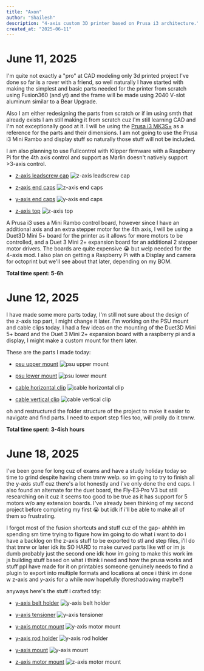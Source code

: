 ```yaml
---
title: "Axon"
author: "Shailesh"
description: "4-axis custom 3D printer based on Prusa i3 architecture."
created_at: "2025-06-11"
---
```


# June 11, 2025

I'm quite not exactly a "pro" at CAD modeling only 3d printed project I've done so far is a rover with a friend, so well naturally I have started with making the simplest and basic parts needed for the printer from scratch using Fusion360 (and yt) and the frame will be made using 2040 V-slot aluminum similar to a Bear Upgrade.

Also I am either redesigning the parts from scratch or if im using smth that already exists I am still making it from scratch cuz I'm still learning CAD and I'm not exceptionally good at it. I will be using the [Prusa i3 MK3S+](https://www.printables.com/model/57217-i3-mk3s-printable-parts) as a reference for the parts and their dimensions. I am not going to use the Prusa i3 Mini Rambo and display stuff so naturally those stuff will not be included.

I am also planning to use Fullcontrol with Klipper firmware with a Raspberry Pi for the 4th axis control and support as Marlin doesn't natively support >3-axis control.

- [z-axis leadscrew cap](https://a360.co/3HE5PBH)
![z-axis leadscrew cap](images/journal/june-11/z-axis_leadscrew_cap.png)

- [z-axis end caps](https://a360.co/4dXiFXP)
![z-axis end caps](images/journal/june-11/z-axis_end_caps.png)

- [y-axis end caps](https://a360.co/45oOS8p)
![y-axis end caps](images/journal/june-11/y-axis_end_caps.png)

- [z-axis top](https://a360.co/43T0UEn)
![z-axis top](images/journal/june-11/z-axis_top.png)

A Prusa i3 uses a Mini Rambo control board, however since I have an additional axis and an extra stepper motor for the 4th axis, I will be using a Duet3D Mini 5+ board for the printer as it allows for more motors to be controlled, and a Duet 3 Mini 2+ expansion board for an additional 2 stepper motor drivers. The boards are quite expensive 😭 but welp needed for the 4-axis mod. I also plan on getting a Raspberry Pi with a Display and camera for octoprint but we'll see about that later, depending on my BOM.

**Total time spent: 5-6h**

# June 12, 2025

I have made some more parts today, I'm still not sure about the design of the z-axis top part, I might change it later. I'm working on the PSU mount and cable clips today. I had a few ideas on the mounting of the Duet3D Mini 5+ board and the Duet 3 Mini 2+ expansion board with a raspberry pi and a display, I might make a custom mount for them later.

These are the parts I made today:

- [psu upper mount](https://a360.co/4jLz3fi)
![psu upper mount](images/journal/june-12/psu_upper_mount.png)

- [psu lower mount](https://a360.co/3HT5qLH)
![psu lower mount](images/journal/june-12/psu_lower_mount.png)

- [cable horizontal clip](https://a360.co/4600grg)
![cable horizontal clip](images/journal/june-12/cable_horizontal_clip.png)

- [cable vertical clip](https://a360.co/4e1TbZw)
![cable vertical clip](images/journal/june-12/cable_vertical_clip.png)

oh and restructured the folder structure of the project to make it easier to navigate and find parts. I need to export step files too, will prolly do it tmrw.

**Total time spent: 3-4ish hours**

# June 18, 2025

I've been gone for long cuz of exams and have a study holiday today so time to grind despite having chem tmrw welp. so im going to try to finish all the y-axis stuff cuz there's a lot honestly and i've only done the end caps. I also found an alternate for the duet board, the Fly‑E3‑Pro V3 but still researching on it cuz it seems too good to be true as it has support for 5 motors w/o any extension boards. I've already been thinking of my second project before completing my first 😭 but idk if i'll be able to make all of them so frustrating.

I forgot most of the fusion shortcuts and stuff cuz of the gap-
ahhhh im spending sm time trying to figure how im going to do what i want to do
i have a backlog on the z-axis stuff to be exported to stl and step files, i'll do that tmrw or later idk
its SO HARD to make curved parts like wtf or im js dumb probably just the second one
idk how im going to make this work im js building stuff based on what i think i need and how the prusa works and stuff ppl have made for it on printables 
someone genuinely needs to find a plugin to export into multiple formats and locations at once
i think im done w z-axis and y-axis for a while now hopefully (foreshadowing maybe?)

anyways here's the stuff i crafted tdy:

- [y-axis belt holder](https://a360.co/3SXdeyr)
![y-axis belt holder](images/journal/june-18/y-axis_belt_holder.png)

- [y-axis tensioner](https://a360.co/4ldDb9c)
![y-axis tensioner](images/journal/june-18/y-axis_tensioner.png)

- [y-axis motor mount](https://a360.co/3FHImza)
![y-axis motor mount](images/journal/june-18/y-axis_motor_mount.png)

- [y-axis rod holder](https://a360.co/3HMG16q)
![y-axis rod holder](images/journal/june-18/y-axis_rod_holder.png)

- [y-axis mount](https://a360.co/43Ntb0r)
![y-axis mount](images/journal/june-18/y-axis_mount.png)

- [z-axis motor mount](https://a360.co/3HNQtec)
![z-axis motor mount](images/journal/june-18/z-axis_motor_mount.png)